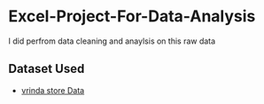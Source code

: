 # Excel-Project-For-Data-Analysis
I did perfrom data cleaning and anaylsis on this raw data 
## Dataset Used 
- <a href="C:\Users\drsai\Downloads\Excel Project Dataset.xlsx">vrinda store Data</a>
